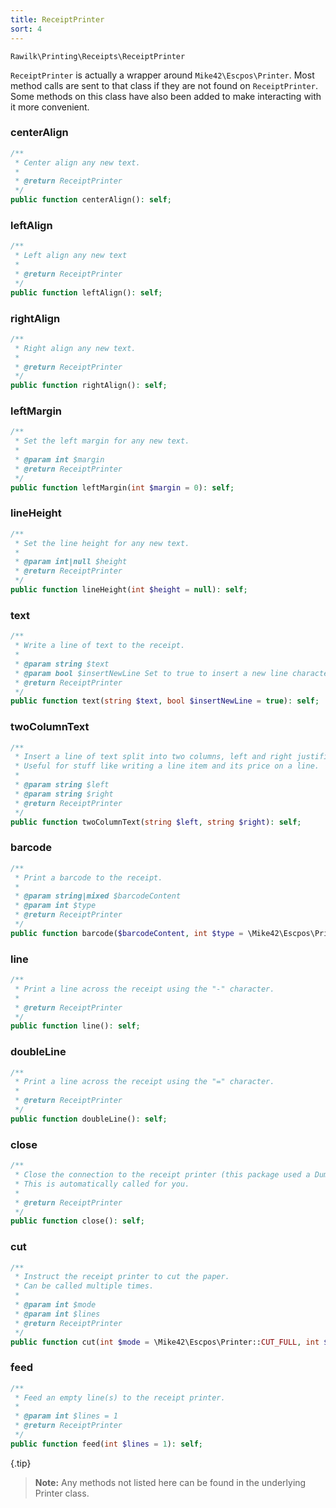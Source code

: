 ```yaml
---
title: ReceiptPrinter
sort: 4
---
```


`Rawilk\Printing\Receipts\ReceiptPrinter`

`ReceiptPrinter` is actually a wrapper around `Mike42\Escpos\Printer`. Most method calls are sent to that class if they are not found on `ReceiptPrinter`.
Some methods on this class have also been added to make interacting with it more convenient.

### centerAlign
```php
/**
 * Center align any new text.
 *
 * @return ReceiptPrinter
 */
public function centerAlign(): self;
```

### leftAlign
```php
/**
 * Left align any new text
 *
 * @return ReceiptPrinter
 */
public function leftAlign(): self;
```

### rightAlign
```php
/**
 * Right align any new text.
 *
 * @return ReceiptPrinter
 */
public function rightAlign(): self;
```

### leftMargin
```php
/**
 * Set the left margin for any new text. 
 *
 * @param int $margin
 * @return ReceiptPrinter
 */
public function leftMargin(int $margin = 0): self;
```

### lineHeight
```php
/**
 * Set the line height for any new text.
 *
 * @param int|null $height
 * @return ReceiptPrinter
 */
public function lineHeight(int $height = null): self;
```

### text
```php
/**
 * Write a line of text to the receipt.
 *
 * @param string $text
 * @param bool $insertNewLine Set to true to insert a new line character at the end of your string.
 * @return ReceiptPrinter
 */
public function text(string $text, bool $insertNewLine = true): self;
```

### twoColumnText
```php
/**
 * Insert a line of text split into two columns, left and right justified.
 * Useful for stuff like writing a line item and its price on a line.
 *
 * @param string $left
 * @param string $right
 * @return ReceiptPrinter
 */
public function twoColumnText(string $left, string $right): self;
```

### barcode
```php
/**
 * Print a barcode to the receipt.
 *
 * @param string|mixed $barcodeContent
 * @param int $type
 * @return ReceiptPrinter
 */
public function barcode($barcodeContent, int $type = \Mike42\Escpos\Printer::BARCODE_CODE39): self;
```

### line
```php
/**
 * Print a line across the receipt using the "-" character.
 *
 * @return ReceiptPrinter
 */
public function line(): self;
```

### doubleLine
```php
/**
 * Print a line across the receipt using the "=" character. 
 *
 * @return ReceiptPrinter
 */
public function doubleLine(): self;
```

### close
```php
/**
 * Close the connection to the receipt printer (this package used a DummyConnection).
 * This is automatically called for you.
 *
 * @return ReceiptPrinter
 */
public function close(): self;
```

### cut
```php
/**
 * Instruct the receipt printer to cut the paper.
 * Can be called multiple times.
 *
 * @param int $mode
 * @param int $lines
 * @return ReceiptPrinter
 */
public function cut(int $mode = \Mike42\Escpos\Printer::CUT_FULL, int $lines = 3): self;
```

### feed
```php
/**
 * Feed an empty line(s) to the receipt printer.
 *
 * @param int $lines = 1
 * @return ReceiptPrinter
 */
public function feed(int $lines = 1): self;
```

{.tip}
> **Note:** Any methods not listed here can be found in the underlying Printer class.
